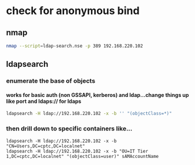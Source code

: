 # check for anonymous bind
## nmap 
```bash
nmap --script=ldap-search.nse -p 389 192.168.220.102
```
## ldapsearch
### enumerate the base of objects
#### works for basic auth (non GSSAPI, kerberos) and ldap...change things up like port and ldaps:// for ldaps
```bash
ldapsearch -H ldap://192.168.220.102 -x -b '' "(objectClass=*)"
```
### then drill down to specific containers like...
```
ldapsearch -H ldap://192.168.220.102 -x -b "CN=Users,DC=cptc,DC=localnet"
ldapsearch -H ldap://192.168.220.102 -x -b "OU=IT Tier 1,DC=cptc,DC=localnet" "(objectClass=user)" sAMAccountName
```


